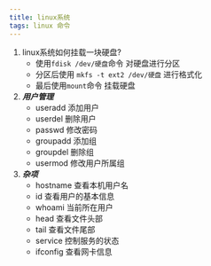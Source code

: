 ```yaml
---
title: linux系统
tags: linux 命令
---
```



1. linux系统如何挂载一块硬盘?
	- 使用`fdisk /dev/硬盘`命令 对硬盘进行分区
	- 分区后使用 `mkfs -t ext2 /dev/硬盘` 进行格式化
	- 最后使用`mount`命令 挂载硬盘  
2. ***用户管理***
	- useradd 添加用户
	- userdel 删除用户
	- passwd 修改密码
	- groupadd 添加组
	- groupdel 删除组
	- usermod 修改用户所属组
3. ***杂项***
	- hostname 查看本机用户名
	- id 查看用户的基本信息
	- whoami 当前所在用户
	- head 查看文件头部
	- tail 查看文件尾部
	- service 控制服务的状态
	- ifconfig 查看网卡信息